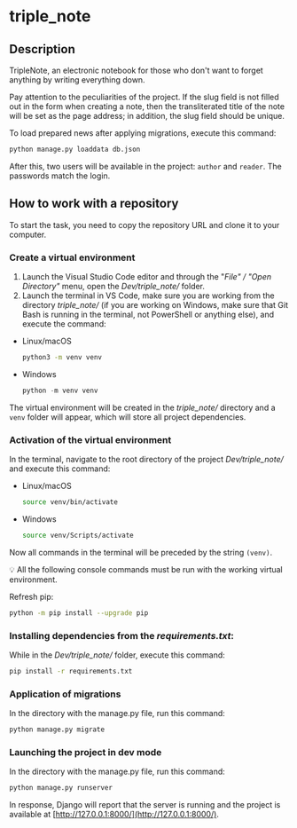 # triple_note

## Description
TripleNote, an electronic notebook for those who don't want to forget anything by writing everything down.

Pay attention to the peculiarities of the project. If the slug field is not filled out in the form when creating a note, then the transliterated title of the note will be set as the page address; in addition, the slug field should be unique.

To load prepared news after applying migrations, execute this command:
```bash
python manage.py loaddata db.json
```
After this, two users will be available in the project: `author` and `reader`.
The passwords match the login.


## How to work with a repository
To start the task, you need to copy the repository URL and clone it to your computer.  

  
### Create a virtual environment

1. Launch the Visual Studio Code editor and through the "*File"  / "Open Directory"* menu, open the *Dev/triple_note/* folder.
2. Launch the terminal in VS Code, make sure you are working from the directory *triple_note/* (if you are working on Windows, make sure that Git Bash is running in the terminal, not PowerShell or anything else), and execute the command:
- Linux/macOS
    
    ```bash
    python3 -m venv venv
    ```
    
- Windows
    
    ```python
    python -m venv venv
    ```
   
The virtual environment will be created in the *triple_note/* directory and a `venv` folder will appear, which will store all project dependencies.


### Activation of the virtual environment
In the terminal, navigate to the root directory of the project *Dev/triple_note/* and execute this command:
- Linux/macOS
    
    ```bash
    source venv/bin/activate
    ```
    
- Windows
    
    ```bash
    source venv/Scripts/activate
    ```
    

Now all commands in the terminal will be preceded by the string `(venv)`.

💡 All the following console commands must be run with the working virtual environment.

Refresh pip:

```bash
python -m pip install --upgrade pip
```

### Installing dependencies from the *requirements.txt*:
While in the *Dev/triple_note/* folder, execute this command:

```bash
pip install -r requirements.txt
```

### Application of migrations

    
In the directory with the manage.py file, run this command: 

```bash
python manage.py migrate
```

### Launching the project in dev mode

    
In the directory with the manage.py file, run this command:

```bash
python manage.py runserver
```

In response, Django will report that the server is running and the project is available at [http://127.0.0.1:8000/](http://127.0.0.1:8000/).
